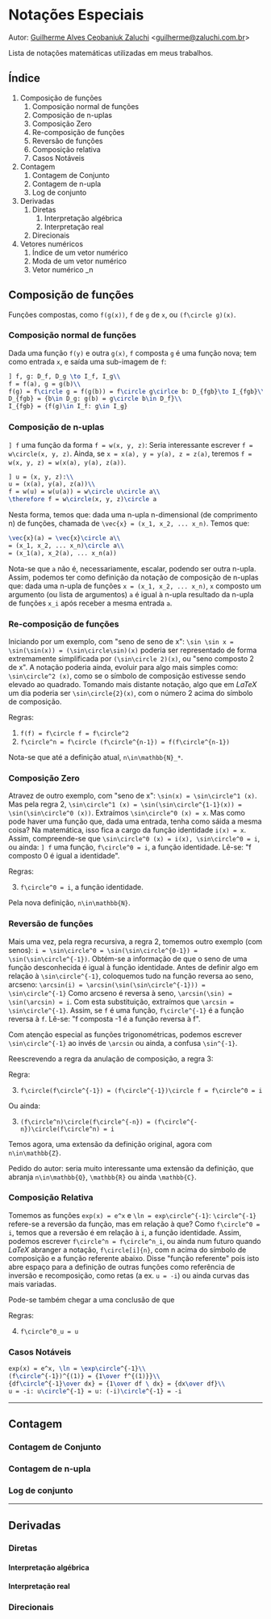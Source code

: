 # Notações Especiais

Autor: [Guilherme Alves Ceobaniuk Zaluchi](https://guilherme.zaluchi.com.br) <[guilherme@zaluchi.com.br](mailto:guilherme@zaluchi.com.br)>

Lista de notações matemáticas utilizadas em meus trabalhos.

## Índice

1. Composição de funções
   1. Composição normal de funções
   2. Composição de n-uplas
   3. Composição Zero
   4. Re-composição de funções
   5. Reversão de funções
   6. Composição relativa
   7. Casos Notáveis
2. Contagem
   1. Contagem de Conjunto
   2. Contagem de n-upla
   3. Log de conjunto
3. Derivadas
   1. Diretas
      1. Interpretação algébrica
      2. Interpretação real
   2. Direcionais
4. Vetores numéricos
   1. Índice de um vetor numérico
   2. Moda de um vetor numérico
   3. Vetor numérico _n

## Composição de funções

Funções compostas, como ```f(g(x))```, ```f``` de ```g``` de ```x```, ou ```(f\circle g)(x)```.

### Composição normal de funções

Dada uma função ```f(y)``` e outra ```g(x)```, ```f``` composta ```g``` é uma função nova; tem como entrada ```x```, e saída uma sub-imagem de ```f```:

```latex
] f, g: D_f, D_g \to I_f, I_g\\
f = f(a), g = g(b)\\
f(g) = f\circle g = f(g(b)) = f\circle g\cirlce b: D_{fgb}\to I_{fgb}\\
D_{fgb} = {b\in D_g: g(b) = g\circle b\in D_f}\\
I_{fgb} = {f(g)\in I_f: g\in I_g}
```

### Composição de n-uplas

```] f``` uma função da forma ```f = w(x, y, z)```: 
Seria interessante escrever ```f = w\circle(x, y, z)```. 
Ainda, se ```x = x(a), y = y(a), z = z(a)```, teremos ```f = w(x, y, z) = w(x(a), y(a), z(a))```.

```latex
] u = (x, y, z):\\
u = (x(a), y(a), z(a))\\
f = w(u) = w(u(a)) = w\circle u\circle a\\
\therefore f = w\circle(x, y, z)\circle a
```

Nesta forma, temos que: dada uma n-upla n-dimensional (de comprimento n) de funções, chamada de ```\vec{x} = (x_1, x_2, ... x_n)```. 
Temos que:

```latex
\vec{x}(a) = \vec{x}\circle a\\
= (x_1, x_2, ... x_n)\circle a\\
= (x_1(a), x_2(a), ... x_n(a))
```

Nota-se que ```a``` não é, necessariamente, escalar, podendo ser outra n-upla. 
Assim, podemos ter como definição da notação de composição de n-uplas que: dada uma n-upla de funções ```x = (x_1, x_2, ... x_n)```, ```x``` composto um argumento (ou lista de argumentos) ```a``` é igual à n-upla resultado da n-upla de funções ```x_i``` após receber a mesma entrada ```a```.

### Re-composição de funções

Iniciando por um exemplo, com "seno de seno de x": ```\sin \sin x = \sin(\sin(x)) = (\sin\circle\sin)(x)``` poderia ser representado de forma extremamente simplificada por ```(\sin\circle 2)(x)```, ou "seno composto 2 de x". 
A notação poderia ainda, evoluir para algo mais simples como: ```\sin\circle^2 (x)```, como se o símbolo de composição estivesse sendo elevado ao quadrado. Tomando mais distante notação, algo que em _LaTeX_ um dia poderia ser ```\sin\circle{2}(x)```, com o número 2 acima do símbolo de composição.

Regras:

1. ```f(f) = f\circle f = f\circle^2```
2. ```f\circle^n = f\circle (f\circle^{n-1}) = f(f\circle^{n-1})```

Nota-se que até a definição atual, ```n\in\mathbb{N}_*```.

### Composição Zero

Atravez de outro exemplo, com "seno de x": ```\sin(x) = \sin\circle^1 (x)```. Mas pela regra 2, ```\sin\circle^1 (x) = \sin(\sin\circle^{1-1}(x)) = \sin(\sin\circle^0 (x))```. Extraímos ```\sin\circle^0 (x) = x```. 
Mas como pode haver uma função que, dada uma entrada, tenha como sáida a mesma coisa? 
Na matemática, isso fica a cargo da função identidade ```i(x) = x```. 
Assim, compreende-se que ```\sin\circle^0 (x) = i(x), \sin\circle^0 = i```, ou ainda: ```] f``` uma função, ```f\circle^0 = i```, a função identidade. 
Lê-se: "f composto 0 é igual a identidade".

Regras:

3. ```f\circle^0 = i```, a função identidade.

Pela nova definição, ```n\in\mathbb{N}```.

### Reversão de funções

Mais uma vez, pela regra recursiva, a regra 2, tomemos outro exemplo (com senos): 
```i = \sin\circle^0 = \sin(\sin\circle^{0-1}) = \sin(\sin\circle^{-1})```. Obtém-se a informação de que o seno de uma função desconhecida é igual à função identidade. Antes de definir algo em relação à ```\sin\circle^{-1}```, coloquemos tudo na função reversa ao seno, arcseno: 
```\arcsin(i) = \arcsin(\sin(\sin\circle^{-1})) = \sin\circle^{-1}``` 
Como arcseno é reversa à seno, ```\arcsin(\sin) = \sin(\arcsin) = i```. Com esta substituição, extraímos que ```\arcsin = \sin\circle^{-1}```. 
Assim, se ```f``` é uma função, ```f\circle^{-1}``` é a função reversa à ```f```. 
Lê-se: "f composta -1 é a função reversa à f".

Com atenção especial as funções trigonométricas, podemos escrever ```\sin\circle^{-1}``` ao invés de ```\arcsin``` ou ainda, a confusa ```\sin^{-1}```.

Reescrevendo a regra da anulação de composição, a regra 3:

Regra:

3. ```f\circle(f\circle^{-1}) = (f\circle^{-1})\circle f = f\circle^0 = i```

Ou ainda:

3. ```(f\circle^n)\circle(f\circle^{-n}) = (f\circle^{-n})\circle(f\circle^n) = i```

Temos agora, uma extensão da definição original, agora com ```n\in\mathbb{Z}```.

Pedido do autor: seria muito interessante uma extensão da definição, que abranja ```n\in\mathbb{Q}```, ```\mathbb{R}``` ou ainda ```\mathbb{C}```.

### Composição Relativa

Tomemos as funções ```exp(x) = e^x``` e ```\ln = exp\circle^{-1}```: ```\circle^{-1}``` refere-se a reversão da função, mas em relação à que? 
Como ```f\circle^0 = i```, temos que a reversão é em relação à ```i```, a função identidade. Assim, podemos escrever ```f\circle^n = f\circle^n_i```, ou ainda num futuro  quando _LaTeX_ abranger a notação, ```f\circle[i]{n}```, com n acima do símbolo de composição e a função referente abaixo. 
Disse "função referente" pois isto abre espaço para a definição de outras funções como referência de inversão e recomposição, como retas (a ex. ```u = -i```) ou ainda curvas das mais variadas.

Pode-se também chegar a uma conclusão de que

Regras:

4. ```f\circle^0_u = u```

### Casos Notáveis

```latex
exp(x) = e^x, \ln = \exp\circle^{-1}\\
(f\circle^{-1})^{(1)} = {1\over f^{(1)}}\\
{df\circle^{-1}\over dx} = {1\over df \ dx} = {dx\over df}\\
u = -i: u\circle^{-1} = u: (-i)\circle^{-1} = -i
```

--------

## Contagem

### Contagem de Conjunto

### Contagem de n-upla

### Log de conjunto

--------

## Derivadas

### Diretas

#### Interpretação algébrica

#### Interpretação real

### Direcionais
